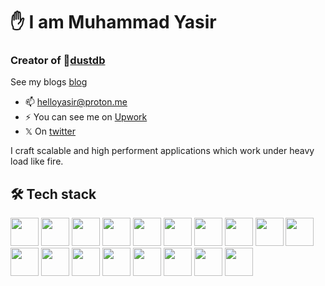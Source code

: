 # ✋ I am Muhammad Yasir

### Creator of 👣[dustdb](github.com/dust-inc/dustdb)

 See my blogs [blog](http://myasir.hashnode.dev)  
- 📫 helloyasir@proton.me  
- ⚡ You can see me on [Upwork](https://www.upwork.com/freelancers/~0134f4c054f96f8850)
- 𝕏 On [twitter](https://x.com/myasirdev)

I craft scalable and high performent applications
which work under heavy load like fire.


## 🛠️ Tech stack
<p align="left">
  
<img src="https://cdn.jsdelivr.net/gh/devicons/devicon@latest/icons/vim/vim-original.svg" height="45" width="45"/>
<img src="https://static-00.iconduck.com/assets.00/assembly-icon-1024x1024-lc5e1bk1.png" height="45" width="45"/>
<img src="https://cdn.jsdelivr.net/gh/devicons/devicon@latest/icons/rust/rust-original.svg" height="45" width="45"/>

<img src="https://cdn.jsdelivr.net/gh/devicons/devicon@latest/icons/go/go-original-wordmark.svg" height="45" width="45"/>
                
<img src="https://cdn.jsdelivr.net/gh/devicons/devicon@latest/icons/c/c-original.svg" height="45" width="45"/>
<img src="https://cdn.jsdelivr.net/gh/devicons/devicon@latest/icons/cplusplus/cplusplus-original.svg" height="45" width="45"/>


<img src="https://cdn.jsdelivr.net/gh/devicons/devicon@latest/icons/grpc/grpc-plain.svg" height="45" width="45"/>
          
<img src="https://cdn.jsdelivr.net/gh/devicons/devicon@latest/icons/graphql/graphql-plain.svg" height="45" width="45"/>          
<img src="https://cdn.jsdelivr.net/gh/devicons/devicon@latest/icons/docker/docker-original.svg" height="45" width="45" />

<img src="https://cdn.jsdelivr.net/gh/devicons/devicon@latest/icons/kubernetes/kubernetes-original.svg" height="45" width="45"/>



<img src="https://cdn.jsdelivr.net/gh/devicons/devicon@latest/icons/rabbitmq/rabbitmq-original-wordmark.svg" height="45" width="45"/>

<img src="https://cdn.jsdelivr.net/gh/devicons/devicon@latest/icons/linux/linux-original.svg" height="45" width="45"/>

<img src="https://cdn.jsdelivr.net/gh/devicons/devicon@latest/icons/amazonwebservices/amazonwebservices-original-wordmark.svg" height="45" width="45"/>

<img src="https://cdn.jsdelivr.net/gh/devicons/devicon@latest/icons/cassandra/cassandra-original.svg" height="45" width="45"/>
<img src="https://cdn.jsdelivr.net/gh/devicons/devicon@latest/icons/redis/redis-original.svg" height="45" width="45"/>  

<img src="https://cdn.jsdelivr.net/gh/devicons/devicon@latest/icons/mongodb/mongodb-original-wordmark.svg" height="45" width="45"/>

<img src="https://cdn.jsdelivr.net/gh/devicons/devicon@latest/icons/postgresql/postgresql-original.svg" height="45" width="45"/>
   
<img src="https://cdn.jsdelivr.net/gh/devicons/devicon@latest/icons/react/react-original.svg" height="45" width="45"/>
                 
          

                              
                    
                

</p>
